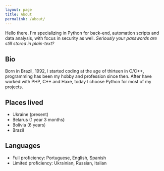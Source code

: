 ```yaml
---
layout: page
title: About
permalink: /about/
---
```


Hello there. I'm specializing in Python for back-end, automation scripts and data analysis, with focus in security as well. *Seriously your passwords are still stored in plain-text?*

## Bio
Born in Brazil, 1992, I started coding at the age of thirteen in C/C++, programming has been my hobby and profession since then. After have worked with PHP, C++ and Haxe, today I choose Python for most of my projects.

## Places lived
* Ukraine (present)
* Belarus (1 year 3 months)
* Bolivia (6 years)
* Brazil

## Languages
* Full proficiency: Portuguese, English, Spanish
* Limited proficiency: Ukrainian, Russian, Italian
